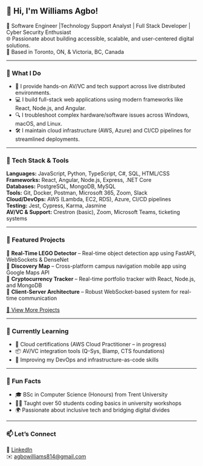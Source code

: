 ## 👋 Hi, I'm Williams Agbo!

🎯 Software Engineer |Technology Support Analyst | Full Stack Developer | Cyber Security Enthusiast  
🌐 Passionate about building accessible, scalable, and user-centered digital solutions.  
📍 Based in Toronto, ON, & Victoria, BC, Canada

---

### 🚀 What I Do
- 🧠 I provide hands-on AV/VC and tech support across live distributed environments.
- 💻 I build full-stack web applications using modern frameworks like React, Node.js, and Angular.
- 🔍 I troubleshoot complex hardware/software issues across Windows, macOS, and Linux.
- 🛠️ I maintain cloud infrastructure (AWS, Azure) and CI/CD pipelines for streamlined deployments.

---

### 🧰 Tech Stack & Tools
**Languages:** JavaScript, Python, TypeScript, C#, SQL, HTML/CSS  
**Frameworks:** React, Angular, Node.js, Express, .NET Core  
**Databases:** PostgreSQL, MongoDB, MySQL  
**Tools:** Git, Docker, Postman, Microsoft 365, Zoom, Slack  
**Cloud/DevOps:** AWS (Lambda, EC2, RDS), Azure, CI/CD pipelines  
**Testing:** Jest, Cypress, Karma, Jasmine  
**AV/VC & Support:** Crestron (basic), Zoom, Microsoft Teams, ticketing systems

---

### 🧪 Featured Projects
🔹 **Real-Time LEGO Detector** – Real-time object detection app using FastAPI, WebSockets & DenseNet  
🔹 **Discovery Map** – Cross-platform campus navigation mobile app using Google Maps API  
🔹 **Cryptocurrency Tracker** – Real-time portfolio tracker with React, Node.js, and MongoDB  
🔹 **Client-Server Architecture** – Robust WebSocket-based system for real-time communication  

[📁 View More Projects](https://github.com/wagbo12)

---

### 🌱 Currently Learning
- 📘 Cloud certifications (AWS Cloud Practitioner – in progress)
- 📦 AV/VC integration tools (Q-Sys, Biamp, CTS foundations)
- 🧠 Improving my DevOps and infrastructure-as-code skills

---

### 💬 Fun Facts
- 🎓 BSc in Computer Science (Honours) from Trent University  
- 🧑‍🏫 Taught over 50 students coding basics in university workshops  
- 🌍 Passionate about inclusive tech and bridging digital divides  

---

### 📫 Let’s Connect
🔗 [LinkedIn](https://www.linkedin.com/in/williams-agbo-72ba2720a/)  
✉️ agbowilliams814@gmail.com  

